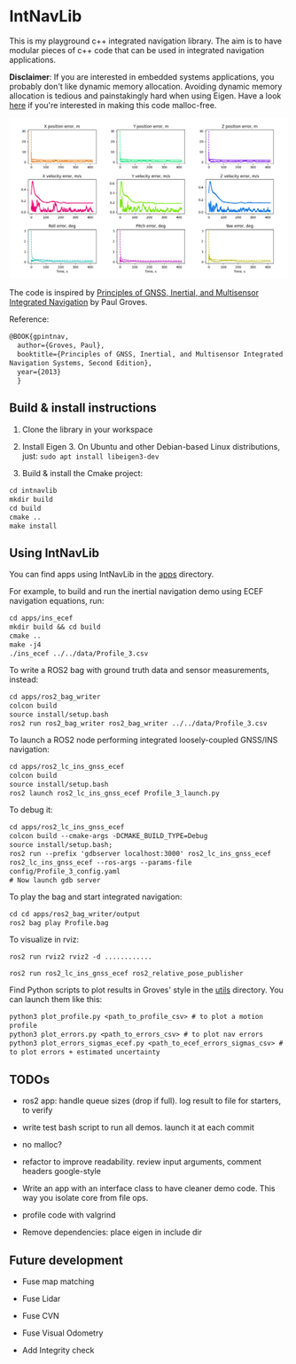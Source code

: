 # IntNavLib

This is my playground c++ integrated navigation library.
The aim is to have modular pieces of c++ code that can be used in integrated navigation applications. 

**Disclaimer**: If you are interested in embedded systems applications, you probably don't like dynamic memory allocation.
Avoiding dynamic memory allocation is tedious and painstakingly hard when using Eigen.
Have a look [here](https://github.com/stulp/eigenrealtime) if you're interested in making this code malloc-free.

![image](media/Figure_1.png)

The code is inspired by [Principles of GNSS, Inertial, and Multisensor Integrated Navigation](https://ieeexplore.ieee.org/document/9101092) by Paul Groves.

Reference: 

```
@BOOK{gpintnav,
  author={Groves, Paul},
  booktitle={Principles of GNSS, Inertial, and Multisensor Integrated Navigation Systems, Second Edition},
  year={2013}
  }
```

## Build & install instructions

1) Clone the library in your workspace

2) Install Eigen 3. On Ubuntu and other Debian-based Linux distributions, just: `sudo apt install libeigen3-dev`

3) Build & install the Cmake project:
```
cd intnavlib
mkdir build
cd build
cmake ..
make install
```

## Using IntNavLib

You can find apps using IntNavLib in the [apps](/apps/) directory.

For example, to build and run the inertial navigation demo using ECEF navigation equations, run: 

```
cd apps/ins_ecef
mkdir build && cd build
cmake ..
make -j4
./ins_ecef ../../data/Profile_3.csv
```

To write a ROS2 bag with ground truth data and sensor measurements, instead:

```
cd apps/ros2_bag_writer
colcon build
source install/setup.bash
ros2 run ros2_bag_writer ros2_bag_writer ../../data/Profile_3.csv
```

To launch a ROS2 node performing integrated loosely-coupled GNSS/INS navigation:

```
cd apps/ros2_lc_ins_gnss_ecef
colcon build
source install/setup.bash
ros2 launch ros2_lc_ins_gnss_ecef Profile_3_launch.py
```

To debug it:

```
cd apps/ros2_lc_ins_gnss_ecef
colcon build --cmake-args -DCMAKE_BUILD_TYPE=Debug
source install/setup.bash;
ros2 run --prefix 'gdbserver localhost:3000' ros2_lc_ins_gnss_ecef ros2_lc_ins_gnss_ecef --ros-args --params-file config/Profile_3_config.yaml
# Now launch gdb server
```

To play the bag and start integrated navigation:

```
cd cd apps/ros2_bag_writer/output
ros2 bag play Profile.bag
```

To visualize in rviz:
```
ros2 run rviz2 rviz2 -d ............
```

```
ros2 run ros2_lc_ins_gnss_ecef ros2_relative_pose_publisher
```

Find Python scripts to plot results in Groves' style in the [utils](/utils/) directory. You can launch them like this:

```
python3 plot_profile.py <path_to_profile_csv> # to plot a motion profile
python3 plot_errors.py <path_to_errors_csv> # to plot nav errors
python3 plot_errors_sigmas_ecef.py <path_to_ecef_errors_sigmas_csv> # to plot errors + estimated uncertainty 

```


## TODOs

- ros2 app: handle queue sizes (drop if full). log result to file for starters, to verify

- write test bash script to run all demos. launch it at each commit

- no malloc?

- refactor to improve readability. review input arguments, comment headers google-style

- Write an app with an interface class to have cleaner demo code. This way you isolate core from file ops.

- profile code with valgrind

- Remove dependencies: place eigen in include dir

## Future development

- Fuse map matching

- Fuse Lidar

- Fuse CVN

- Fuse Visual Odometry

- Add Integrity check